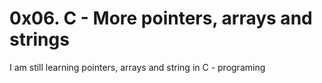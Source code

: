 # 0x06. C - More pointers, arrays and strings
I am still learning pointers, arrays and string in C - programing

